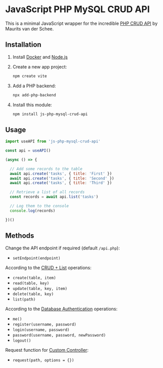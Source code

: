 # JavaScript PHP MySQL CRUD API

This is a minimal JavaScript wrapper for the incredible [PHP CRUD API](https://github.com/mevdschee/php-crud-api) by Maurits van der Schee.

## Installation

1. Install [Docker](https://www.docker.com/) and [Node.js](https://nodejs.org/)

2. Create a new app project:

    ```bash
    npm create vite
    ```

3. Add a PHP backend:

    ```bash
    npx add-php-backend
    ```
    
4. Install this module:

    ```bash
    npm install js-php-mysql-crud-api
    ```

## Usage

```js
import useAPI from 'js-php-mysql-crud-api'

const api = useAPI()

(async () => {

  // Add some records to the table
  await api.create('tasks', { title: 'First' })
  await api.create('tasks', { title: 'Second' })        
  await api.create('tasks', { title: 'Third' })

  // Retrieve a list of all records
  const records = await api.list('tasks')

  // Log them to the console
  console.log(records)

})()
```

## Methods

Change the API endpoint if required (default `/api.php`):

- `setEndpoint(endpoint)`

According to the [CRUD + List](https://github.com/mevdschee/php-crud-api#crud--list) operations:

- `create(table, item)`        
- `read(table, key)`
- `update(table, key, item)`
- `delete(table, key)`
- `list(path)`

According to the [Database Authentication](https://github.com/mevdschee/php-crud-api#database-authentication) operations:

- `me()`
- `register(username, password)`   
- `login(username, password)`
- `password(username, password, newPassword)`
- `logout()`

Request function for [Custom Controller](https://github.com/mevdschee/php-crud-api#custom-controller):

- `request(path, options = {})`
